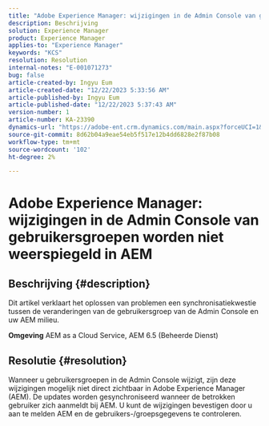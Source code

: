 ```yaml
---
title: "Adobe Experience Manager: wijzigingen in de Admin Console van gebruikersgroepen worden niet weerspiegeld in AEM"
description: Beschrijving
solution: Experience Manager
product: Experience Manager
applies-to: "Experience Manager"
keywords: "KCS"
resolution: Resolution
internal-notes: "E-001071273"
bug: false
article-created-by: Ingyu Eum
article-created-date: "12/22/2023 5:33:56 AM"
article-published-by: Ingyu Eum
article-published-date: "12/22/2023 5:37:43 AM"
version-number: 1
article-number: KA-23390
dynamics-url: "https://adobe-ent.crm.dynamics.com/main.aspx?forceUCI=1&pagetype=entityrecord&etn=knowledgearticle&id=a74297b1-8ba0-ee11-be37-6045bd006a22"
source-git-commit: 8d62b04a9eae54eb5f517e12b4dd6828e2f87b08
workflow-type: tm+mt
source-wordcount: '102'
ht-degree: 2%

---
```


# Adobe Experience Manager: wijzigingen in de Admin Console van gebruikersgroepen worden niet weerspiegeld in AEM

## Beschrijving {#description}


Dit artikel verklaart het oplossen van problemen een synchronisatiekwestie tussen de veranderingen van de gebruikersgroep van de Admin Console en uw AEM milieu.

<b>Omgeving</b>
AEM as a Cloud Service, AEM 6.5 (Beheerde Dienst)


## Resolutie {#resolution}


Wanneer u gebruikersgroepen in de Admin Console wijzigt, zijn deze wijzigingen mogelijk niet direct zichtbaar in Adobe Experience Manager (AEM). De updates worden gesynchroniseerd wanneer de betrokken gebruiker zich aanmeldt bij AEM. U kunt de wijzigingen bevestigen door u aan te melden AEM en de gebruikers-/groepsgegevens te controleren.
